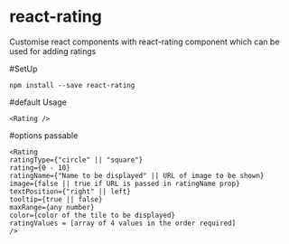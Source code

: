 # react-rating

Customise react components with react-rating component which can be used for adding ratings

#SetUp

```
npm install --save react-rating
```

#default Usage

```
<Rating />
```

#options passable

```
<Rating
ratingType={"circle" || "square"}
rating={0 - 10}
ratingName={"Name to be displayed" || URL of image to be shown}
image={false || true if URL is passed in ratingName prop}
textPosition={"right" || left}
tooltip={true || false}
maxRange={any number}
color={color of the tile to be displayed}
ratingValues = [array of 4 values in the order required]
/>
```
